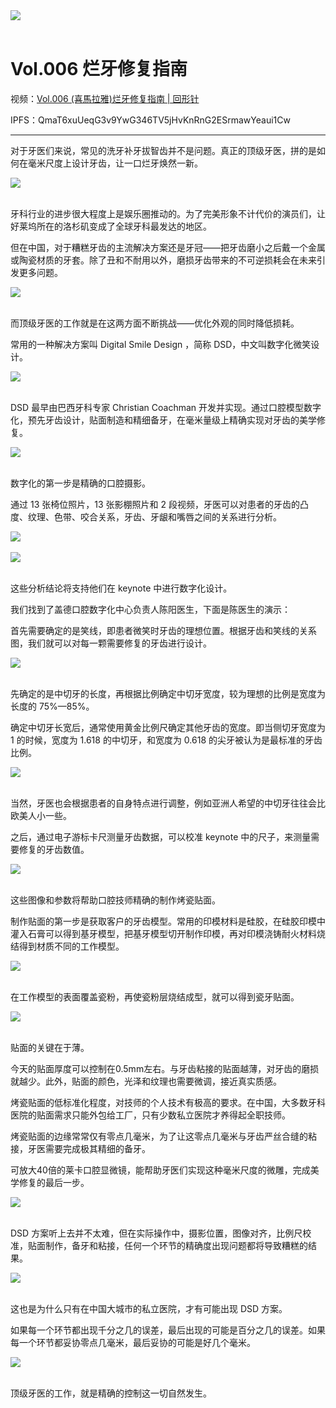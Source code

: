 
<div class="img">
<img src="https://cdn.jsdelivr.net/gh/ipaperclip/static/img/20200104152603.gif"> </div>
<br />



# Vol.006 烂牙修复指南

视频：[Vol.006 (喜馬拉雅)烂牙修复指南 | 回形针](http://dweb.link/ipfs/QmZwFjoJRVF6bKCwwSZQsYCTJD8nGKTkT9xfpWxqGnTGzK/Vol.006%20%28%E5%96%9C%E9%A6%AC%E6%8B%89%E9%9B%85%29%E7%83%82%E7%89%99%E4%BF%AE%E5%A4%8D%E6%8C%87%E5%8D%97%20%7C%20%E5%9B%9E%E5%BD%A2%E9%92%88.mp4)

IPFS：QmaT6xuUeqG3v9YwG346TV5jHvKnRnG2ESrmawYeaui1Cw

---

对于牙医们来说，常见的洗牙补牙拔智齿并不是问题。真正的顶级牙医，拼的是如何在毫米尺度上设计牙齿，让一口烂牙焕然一新。

<div class="img">
<img src="https://cdn.jsdelivr.net/gh/ipaperclip/static/img/20200104155457.jpeg"> </div>
<br />


牙科行业的进步很大程度上是娱乐圈推动的。为了完美形象不计代价的演员们，让好莱坞所在的洛杉矶变成了全球牙科最发达的地区。



但在中国，对于糟糕牙齿的主流解决方案还是牙冠——把牙齿磨小之后戴一个金属或陶瓷材质的牙套。除了丑和不耐用以外，磨损牙齿带来的不可逆损耗会在未来引发更多问题。

<div class="img">
<img src="https://cdn.jsdelivr.net/gh/ipaperclip/static/img/20200115152909.gif"> </div>
<br />

而顶级牙医的工作就是在这两方面不断挑战——优化外观的同时降低损耗。

常用的一种解决方案叫 Digital Smile Design ，简称 DSD，中文叫数字化微笑设计。

<div class="img">
<img src="https://cdn.jsdelivr.net/gh/ipaperclip/static/img/20200115153012.gif"> </div>
<br />

DSD 最早由巴西牙科专家 Christian Coachman 开发并实现。通过口腔模型数字化，预先牙齿设计，贴面制造和精细备牙，在毫米量级上精确实现对牙齿的美学修复。

<div class="img">
<img src="https://cdn.jsdelivr.net/gh/ipaperclip/static/img/20200115153046.jpg"> </div>
<br />

数字化的第一步是精确的口腔摄影。

通过 13 张椅位照片，13 张影棚照片和 2 段视频，牙医可以对患者的牙齿的凸度、纹理、色带、咬合关系，牙齿、牙龈和嘴唇之间的关系进行分析。

<div class="img">
<img src="https://cdn.jsdelivr.net/gh/ipaperclip/static/img/20200115153137.gif"> </div>
<br />
<div class="img">
<img src="https://cdn.jsdelivr.net/gh/ipaperclip/static/img/20200115153200.gif"> </div>
<br />



这些分析结论将支持他们在 keynote 中进行数字化设计。

我们找到了盖德口腔数字化中心负责人陈阳医生，下面是陈医生的演示：

首先需要确定的是笑线，即患者微笑时牙齿的理想位置。根据牙齿和笑线的关系图，我们就可以对每一颗需要修复的牙齿进行设计。

<div class="img">
<img src="https://cdn.jsdelivr.net/gh/ipaperclip/static/img/20200115153247.gif"> </div>
<br />

先确定的是中切牙的长度，再根据比例确定中切牙宽度，较为理想的比例是宽度为长度的 75%—85%。

确定中切牙长宽后，通常使用黄金比例尺确定其他牙齿的宽度。即当侧切牙宽度为 1 的时候，宽度为 1.618 的中切牙，和宽度为 0.618 的尖牙被认为是最标准的牙齿比例。

<div class="img">
<img src="https://cdn.jsdelivr.net/gh/ipaperclip/static/img/20200115153346.jpg"> </div>
<br />

当然，牙医也会根据患者的自身特点进行调整，例如亚洲人希望的中切牙往往会比欧美人小一些。

之后，通过电子游标卡尺测量牙齿数据，可以校准 keynote 中的尺子，来测量需要修复的牙齿数值。

<div class="img">
<img src="https://cdn.jsdelivr.net/gh/ipaperclip/static/img/20200115153458.gif"> </div>
<br />

这些图像和参数将帮助口腔技师精确的制作烤瓷贴面。

制作贴面的第一步是获取客户的牙齿模型。常用的印模材料是硅胶，在硅胶印模中灌入石膏可以得到基牙模型，把基牙模型切开制作印模，再对印模浇铸耐火材料烧结得到材质不同的工作模型。

<div class="img">
<img src="https://cdn.jsdelivr.net/gh/ipaperclip/static/img/20200115153617.gif"> </div>
<br />


在工作模型的表面覆盖瓷粉，再使瓷粉层烧结成型，就可以得到瓷牙贴面。

<div class="img">
<img src="https://cdn.jsdelivr.net/gh/ipaperclip/static/img/20200115153651.jpg"> </div>
<br />


贴面的关键在于薄。

今天的贴面厚度可以控制在0.5mm左右。与牙齿粘接的贴面越薄，对牙齿的磨损就越少。此外，贴面的颜色，光泽和纹理也需要微调，接近真实质感。



烤瓷贴面的低标准化程度，对技师的个人技术有极高的要求。在中国，大多数牙科医院的贴面需求只能外包给工厂，只有少数私立医院才养得起全职技师。

烤瓷贴面的边缘常常仅有零点几毫米，为了让这零点几毫米与牙齿严丝合缝的粘接，牙医需要完成极其精细的备牙。

可放大40倍的莱卡口腔显微镜，能帮助牙医们实现这种毫米尺度的微雕，完成美学修复的最后一步。

<div class="img">
<img src="https://cdn.jsdelivr.net/gh/ipaperclip/static/img/20200115153719.gif"> </div>
<br />

DSD 方案听上去并不太难，但在实际操作中，摄影位置，图像对齐，比例尺校准，贴面制作，备牙和粘接，任何一个环节的精确度出现问题都将导致糟糕的结果。

<div class="img">
<img src="https://cdn.jsdelivr.net/gh/ipaperclip/static/img/20200115153744.jpg"> </div>
<br />


这也是为什么只有在中国大城市的私立医院，才有可能出现 DSD 方案。

如果每一个环节都出现千分之几的误差，最后出现的可能是百分之几的误差。如果每一个环节都妥协零点几毫米，最后妥协的可能是好几个毫米。

<div class="img">
<img src="https://cdn.jsdelivr.net/gh/ipaperclip/static/img/20200115153803.gif"> </div>
<br />

顶级牙医的工作，就是精确的控制这一切自然发生。
